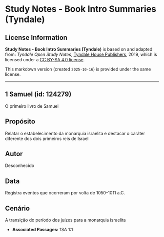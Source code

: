 # Study Notes - Book Intro Summaries (Tyndale)

## License Information

**Study Notes - Book Intro Summaries (Tyndale)** is based on and adapted from: _Tyndale Open Study Notes_, [Tyndale House Publishers](https://tyndaleopenresources.com/), 2019, which is licensed under a [CC BY-SA 4.0 license](https://creativecommons.org/licenses/by-sa/4.0/legalcode.en).

This markdown version (created `2025-10-16`) is provided under the same license.



--------------------------------

## 1 Samuel (id: 124279)

O primeiro livro de Samuel

Propósito
---------

Relatar o estabelecimento da monarquia israelita e destacar o caráter diferente dos dois primeiros reis de Israel

Autor
-----

Desconhecido

Data
----

Registra eventos que ocorreram por volta de 1050–1011 a.C.

Cenário
-------

A transição do período dos juízes para a monarquia israelita

* **Associated Passages:** 1SA 1:1

